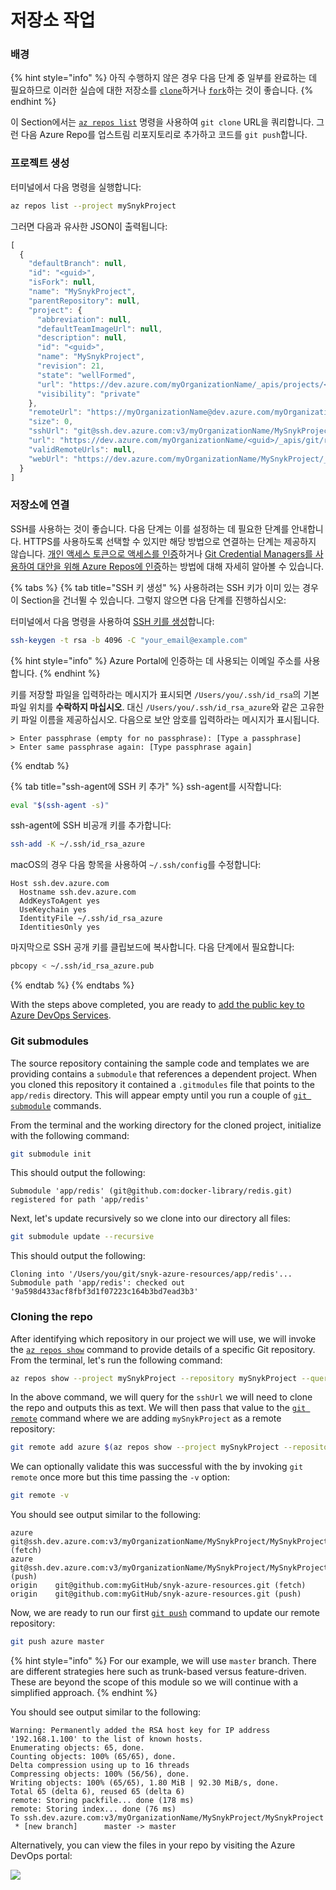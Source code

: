 # 저장소 작업

### 배경

{% hint style="info" %}
아직 수행하지 않은 경우 다음 단계 중 일부를 완료하는 데 필요하므로 이러한 실습에 대한 저장소를 [`clone`](https://github.com/snyk-partners/snyk-azure-resources.git)하거나 [`fork`](https://github.com/snyk-partners/snyk-azure-resources/fork)하는 것이 좋습니다.
{% endhint %}

이 Section에서는 [`az repos list`](https://docs.microsoft.com/en-us/cli/azure/ext/azure-devops/repos?view=azure-cli-latest) 명령을 사용하여 `git clone` URL을 쿼리합니다. 그런 다음 Azure Repo를 업스트림 리포지토리로 추가하고 코드를 `git push`합니다.

### 프로젝트 생성

터미널에서 다음 명령을 실행합니다:

```bash
az repos list --project mySnykProject
```

그러면 다음과 유사한 JSON이 출력됩니다:

```javascript
[
  {
    "defaultBranch": null,
    "id": "<guid>",
    "isFork": null,
    "name": "MySnykProject",
    "parentRepository": null,
    "project": {
      "abbreviation": null,
      "defaultTeamImageUrl": null,
      "description": null,
      "id": "<guid>",
      "name": "MySnykProject",
      "revision": 21,
      "state": "wellFormed",
      "url": "https://dev.azure.com/myOrganizationName/_apis/projects/<guid>",
      "visibility": "private"
    },
    "remoteUrl": "https://myOrganizationName@dev.azure.com/myOrganizationName/MySnykProject/_git/MySnykProject",
    "size": 0,
    "sshUrl": "git@ssh.dev.azure.com:v3/myOrganizationName/MySnykProject/MySnykProject",
    "url": "https://dev.azure.com/myOrganizationName/<guid>/_apis/git/repositories/<guid>",
    "validRemoteUrls": null,
    "webUrl": "https://dev.azure.com/myOrganizationName/MySnykProject/_git/MySnykProject"
  }
]
```

### 저장소에 연결

SSH를 사용하는 것이 좋습니다. 다음 단계는 이를 설정하는 데 필요한 단계를 안내합니다. HTTPS를 사용하도록 선택할 수 있지만 해당 방법으로 연결하는 단계는 제공하지 않습니다. [개인 액세스 토큰으로 액세스를 인증](https://docs.microsoft.com/en-us/azure/devops/organizations/accounts/use-personal-access-tokens-to-authenticate?view=azure-devops\&tabs=preview-page)하거나 [Git Credential Managers를 사용하여 대안을 위해 Azure Repos에 인증](https://docs.microsoft.com/en-us/azure/devops/repos/git/set-up-credential-managers?view=azure-devops)하는 방법에 대해 자세히 알아볼 수 있습니다.

{% tabs %}
{% tab title="SSH 키 생성" %}
사용하려는 SSH 키가 이미 있는 경우 이 Section을 건너뛸 수 있습니다. 그렇지 않으면 다음 단계를 진행하십시오:

터미널에서 다음 명령을 사용하여 [SSH 키를 생성](https://docs.microsoft.com/en-us/azure/devops/repos/git/use-ssh-keys-to-authenticate?view=azure-devops\&tabs=current-page#step-1-create-your-ssh-keys)합니다:

```bash
ssh-keygen -t rsa -b 4096 -C "your_email@example.com"
```

{% hint style="info" %}
Azure Portal에 인증하는 데 사용되는 이메일 주소를 사용합니다.
{% endhint %}

키를 저장할 파일을 입력하라는 메시지가 표시되면 `/Users/you/.ssh/id_rsa`의 기본 파일 위치를 **수락하지 마십시오**. 대신 `/Users/you/.ssh/id_rsa_azure`와 같은 고유한 키 파일 이름을 제공하십시오. 다음으로 보안 암호를 입력하라는 메시지가 표시됩니다.

```
> Enter passphrase (empty for no passphrase): [Type a passphrase]
> Enter same passphrase again: [Type passphrase again]
```
{% endtab %}

{% tab title="ssh-agent에 SSH 키 추가" %}
ssh-agent를 시작합니다:

```bash
eval "$(ssh-agent -s)"
```

ssh-agent에 SSH 비공개 키를 추가합니다:

```bash
ssh-add -K ~/.ssh/id_rsa_azure
```

macOS의 경우 다음 항목을 사용하여 `~/.ssh/config`를 수정합니다:

```
Host ssh.dev.azure.com 
  Hostname ssh.dev.azure.com 
  AddKeysToAgent yes 
  UseKeychain yes 
  IdentityFile ~/.ssh/id_rsa_azure 
  IdentitiesOnly yes
```

마지막으로 SSH 공개 키를 클립보드에 복사합니다. 다음 단계에서 필요합니다:

```bash
pbcopy < ~/.ssh/id_rsa_azure.pub
```
{% endtab %}
{% endtabs %}

With the steps above completed, you are ready to [add the public key to Azure DevOps Services](https://docs.microsoft.com/en-us/azure/devops/repos/git/use-ssh-keys-to-authenticate?view=azure-devops\&tabs=current-page#step-2--add-the-public-key-to-azure-devops-servicestfs).

### Git submodules

The source repository containing the sample code and templates we are providing contains a `submodule` that references a dependent project. When you cloned this repository it contained a `.gitmodules` file that points to the `app/redis` directory. This will appear empty until you run a couple of [`git submodule`](https://git-scm.com/book/en/v2/Git-Tools-Submodules) commands.

From the terminal and the working directory for the cloned project, initialize with the following command:

```bash
git submodule init
```

This should output the following:

```
Submodule 'app/redis' (git@github.com:docker-library/redis.git) registered for path 'app/redis'
```

Next, let's update recursively so we clone into our directory all files:

```bash
git submodule update --recursive
```

This should output the following:

```
Cloning into '/Users/you/git/snyk-azure-resources/app/redis'...
Submodule path 'app/redis': checked out '9a598d433acf8fbf3d1f07223c164b3bd7ead3b3'
```

### Cloning the repo

After identifying which repository in our project we will use, we will invoke the [`az repos show`](https://docs.microsoft.com/en-us/cli/azure/ext/azure-devops/repos?view=azure-cli-latest#ext-azure-devops-az-repos-show) command to provide details of a specific Git repository. From the terminal, let's run the following command:

```bash
az repos show --project mySnykProject --repository mySnykProject --query sshUrl --output tsv
```

In the above command, we will query for the `sshUrl` we will need to clone the repo and outputs this as text. We will then pass that value to the [`git remote`](https://git-scm.com/docs/git-remote) command where we are adding `mySnykProject` as a remote repository:

```bash
git remote add azure $(az repos show --project mySnykProject --repository mySnykProject --query sshUrl --output tsv)
```

We can optionally validate this was successful with the by invoking `git remote` once more but this time passing the `-v` option:

```bash
git remote -v
```

You should see output similar to the following:

```
azure    git@ssh.dev.azure.com:v3/myOrganizationName/MySnykProject/MySnykProject (fetch)
azure    git@ssh.dev.azure.com:v3/myOrganizationName/MySnykProject/MySnykProject (push)
origin    git@github.com:myGitHub/snyk-azure-resources.git (fetch)
origin    git@github.com:myGitHub/snyk-azure-resources.git (push)
```

Now, we are ready to run our first [`git push`](https://git-scm.com/docs/git-push) command to update our remote repository:

```bash
git push azure master
```

{% hint style="info" %}
For our example, we will use `master` branch. There are different strategies here such as trunk-based versus feature-driven. These are beyond the scope of this module so we will continue with a simplified approach.
{% endhint %}

You should see output similar to the following:

```
Warning: Permanently added the RSA host key for IP address '192.168.1.100' to the list of known hosts.
Enumerating objects: 65, done.
Counting objects: 100% (65/65), done.
Delta compression using up to 16 threads
Compressing objects: 100% (56/56), done.
Writing objects: 100% (65/65), 1.80 MiB | 92.30 MiB/s, done.
Total 65 (delta 6), reused 65 (delta 6)
remote: Storing packfile... done (178 ms)
remote: Storing index... done (76 ms)
To ssh.dev.azure.com:v3/myOrganizationName/MySnykProject/MySnykProject
 * [new branch]      master -> master
```

Alternatively, you can view the files in your repo by visiting the Azure DevOps portal:

![](https://partner-workshop-assets.s3.us-east-2.amazonaws.com/azure\_devops\_03.png)
